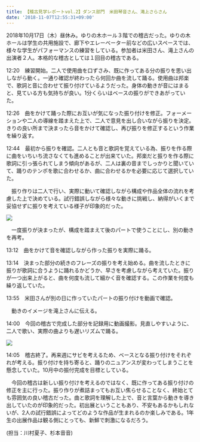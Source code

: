 ```yaml
---
title: 【稽古見学レポートvol.2】ダンス部門　米田琴音さん、滝上さらさん
date: '2018-11-07T12:55:31+09:00'
---
```

2018年10月17日（木）昼休み。ゆりの木ホール３階での稽古だった。ゆりの木ホールは学生の共用施設で、廊下やエレーベーター前などの広いスペースでは、様々な学生がパフォーマンスの練習をしている。参加者は米田さん、滝上さんの出演者２人。本格的な稽古としては１回目の稽古である。

12:20　練習開始。二人で使用曲を口ずさみ、既に作ってある分の振りを思い出しながら動く。一通り確認が終わったら何回か曲を流して踊る。使用曲は邦楽で、歌詞と音に合わせて振り付けているようだった。身体の動きが音にはまると、見ている方も気持ちが良い。1分くらいはベースの振りができあがっていた。

12:26　曲をかけて踊った際にお互いが気になった振り付けを修正。フォーメーションや二人の導線を踏まえた上で、二人で意見を出し合いながら振りを決定。きりの良い所まで決まったら音をかけて確認し、再び振りを修正するという作業を繰り返す。

12:44　最初から振りを確認。二人とも音と歌詞を覚えている為、振りを作る際に曲をいちいち流さなくても進めることが出来ていた。邦楽だと振りを作る際に歌詞に引っ張られてしまう傾向があるが、二人は裏の音までしっかりと聞いていて、踊りのテンポを歌に合わせるか、曲に合わせるかを必要に応じて選択していた。

　振り作りは二人で行い、実際に動いて確認しながら構成や作品全体の流れを考慮した上で決めている。試行錯誤しながら様々な動きに挑戦し、納得がいくまで妥協せずに振りを考えている様子が印象的だった。

![](/img/yonedatakigami-2.jpg)

　一度振りが決まったが、構成を踏まえて後のパートで使うことにし、別の動きを再考。

13:12　曲をかけて音を確認しながら作った振りを実際に踊る。

13:14　決まった部分の続きのフレーズの振りを考え始める。曲を流したときに振りが歌詞に合うように踊れるかどうか、早さを考慮しながら考えていた。振りが一つ出来上がると、曲を何度も流して細かく音を確認する。この作業を何度も繰り返していた。

13:55　米田さんが別の日に作っていたパートの振り付けを動画で確認。

　動きのイメージを滝上さんに伝える。

14:00　今回の稽古で完成した部分を記録用に動画撮影。見直しやすいように、二人で歌い、実際の曲よりも遅いリズムで踊る。

![](/img/yonedatakigami-1.jpg)

14:05　稽古終了。再来週にサビを考えるため、ベースとなる振り付けをそれぞれが考える。振り付けを持ち寄ると、踊りのニュアンスが変わってしまうことを懸念していた。10月中の振付完成を目標としている。

　今回の稽古は新しい振り付けを考えるのではなく、既に作ってある振り付けの修正を主に行った。振り作りが煮詰まってもお互い焦らせることなく、終始とても雰囲気の良い稽古だった。曲と歌詞を理解した上で、音と言葉から動きを導き出していたのが印象的だった。初出展ということもあり、不安もあるかもしれないが、2人の試行錯誤によってどのような作品が生まれるのか楽しみである。1年生の出展作品は観る側にとっても、新鮮で刺激になるだろう。

(担当：川村夏子、杉本音音)
